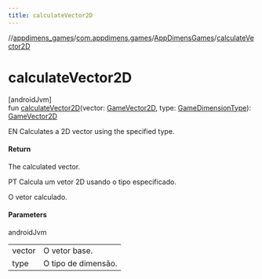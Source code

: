 ```yaml
---
title: calculateVector2D
---
```

//[appdimens_games](../../../index.html)/[com.appdimens.games](../index.html)/[AppDimensGames](index.html)/[calculateVector2D](calculate-vector2-d.html)



# calculateVector2D



[androidJvm]\
fun [calculateVector2D](calculate-vector2-d.html)(vector: [GameVector2D](../-game-vector2-d/index.html), type: [GameDimensionType](../-game-dimension-type/index.html)): [GameVector2D](../-game-vector2-d/index.html)



EN Calculates a 2D vector using the specified type.



#### Return



The calculated vector.



PT Calcula um vetor 2D usando o tipo especificado.



O vetor calculado.



#### Parameters


androidJvm

| | |
|---|---|
| vector | O vetor base. |
| type | O tipo de dimensão. |



